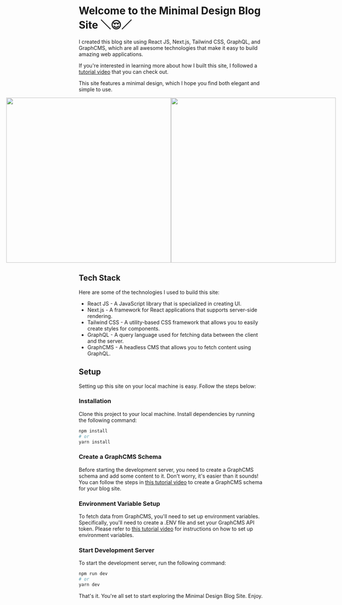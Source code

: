 # Welcome to the Minimal Design Blog Site ＼😌／

I created this blog site using React JS, Next.js, Tailwind CSS, GraphQL, and GraphCMS, which are all awesome technologies that make it easy to build amazing web applications.

If you're interested in learning more about how I built this site, I followed a [tutorial video](https://www.youtube.com/watch?v=HYv55DhgTuA) that you can check out.

This site features a minimal design, which I hope you find both elegant and simple to use.

<div style="display: flex; justify-content: center;">
  <img src="https://user-images.githubusercontent.com/59190800/223641345-cbb29ad4-35ac-47ad-bd31-0908af55d3be.png" width="450px">
  <img src="https://user-images.githubusercontent.com/59190800/223641613-f48be0ae-340b-4aa3-97c3-b9ea124ba502.png" width="450px">
</div>



## Tech Stack

Here are some of the technologies I used to build this site:

- React JS - A JavaScript library that is specialized in creating UI.
- Next.js - A framework for React applications that supports server-side rendering.
- Tailwind CSS - A utility-based CSS framework that allows you to easily create styles for components.
- GraphQL - A query language used for fetching data between the client and the server.
- GraphCMS - A headless CMS that allows you to fetch content using GraphQL.

## Setup

Setting up this site on your local machine is easy. Follow the steps below:

### Installation
Clone this project to your local machine.
Install dependencies by running the following command:

```bash
npm install
# or
yarn install
```

### Create a GraphCMS Schema
Before starting the development server, you need to create a GraphCMS schema and add some content to it. Don't worry, it's easier than it sounds! You can follow the steps in [this tutorial video](https://www.youtube.com/watch?v=HYv55DhgTuA&t=467s) to create a GraphCMS schema for your blog site.

### Environment Variable Setup
To fetch data from GraphCMS, you'll need to set up environment variables. Specifically, you'll need to create a .ENV file and set your GraphCMS API token. Please refer to [this tutorial video](https://www.youtube.com/watch?v=HYv55DhgTuA&t=3085s) for instructions on how to set up environment variables.

### Start Development Server
To start the development server, run the following command:

```bash
npm run dev
# or
yarn dev
```

That's it. You're all set to start exploring the Minimal Design Blog Site. Enjoy.
